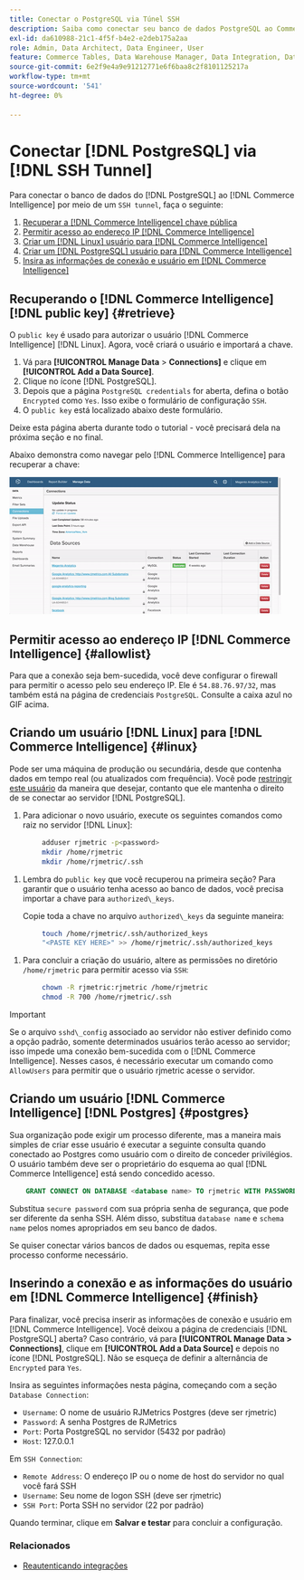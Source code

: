 ```yaml
---
title: Conectar o PostgreSQL via Túnel SSH
description: Saiba como conectar seu banco de dados PostgreSQL ao Commerce Intelligence por um túnel SSH.
exl-id: da610988-21c1-4f5f-b4e2-e2deb175a2aa
role: Admin, Data Architect, Data Engineer, User
feature: Commerce Tables, Data Warehouse Manager, Data Integration, Data Import/Export, SQL Report Builder
source-git-commit: 6e2f9e4a9e91212771e6f6baa8c2f8101125217a
workflow-type: tm+mt
source-wordcount: '541'
ht-degree: 0%

---
```


# Conectar [!DNL PostgreSQL] via [!DNL SSH Tunnel]

Para conectar o banco de dados do [!DNL PostgreSQL] ao [!DNL Commerce Intelligence] por meio de um `SSH tunnel`, faça o seguinte:

1. [Recuperar a  [!DNL Commerce Intelligence] chave pública](#retrieve)
1. [Permitir acesso ao endereço IP  [!DNL Commerce Intelligence] ](#allowlist)
1. [Criar um  [!DNL Linux] usuário para [!DNL Commerce Intelligence]](#linux)
1. [Criar um  [!DNL PostgreSQL] usuário para [!DNL Commerce Intelligence]](#postgres)
1. [Insira as informações de conexão e usuário em  [!DNL Commerce Intelligence]](#finish)

## Recuperando o [!DNL Commerce Intelligence] [!DNL public key] {#retrieve}

O `public key` é usado para autorizar o usuário [!DNL Commerce Intelligence] [!DNL Linux]. Agora, você criará o usuário e importará a chave.

1. Vá para **[!UICONTROL Manage Data** > **Connections]** e clique em **[!UICONTROL Add a Data Source]**.
1. Clique no ícone [!DNL PostgreSQL].
1. Depois que a página `PostgreSQL credentials` for aberta, defina o botão `Encrypted` como `Yes`. Isso exibe o formulário de configuração `SSH`.
1. O `public key` está localizado abaixo deste formulário.

Deixe esta página aberta durante todo o tutorial - você precisará dela na próxima seção e no final.

Abaixo demonstra como navegar pelo [!DNL Commerce Intelligence] para recuperar a chave:

![Recuperando a chave pública de RJMetrics](../../../assets/get-mbi-public-key.gif)

## Permitir acesso ao endereço IP [!DNL Commerce Intelligence] {#allowlist}

Para que a conexão seja bem-sucedida, você deve configurar o firewall para permitir o acesso pelo seu endereço IP. Ele é `54.88.76.97/32`, mas também está na página de credenciais `PostgreSQL`. Consulte a caixa azul no GIF acima.

## Criando um usuário [!DNL Linux] para [!DNL Commerce Intelligence] {#linux}

Pode ser uma máquina de produção ou secundária, desde que contenha dados em tempo real (ou atualizados com frequência). Você pode [restringir este usuário](../../../administrator/account-management/restrict-db-access.md) da maneira que desejar, contanto que ele mantenha o direito de se conectar ao servidor [!DNL PostgreSQL].

1. Para adicionar o novo usuário, execute os seguintes comandos como raiz no servidor [!DNL Linux]:

```bash
        adduser rjmetric -p<password>
        mkdir /home/rjmetric
        mkdir /home/rjmetric/.ssh
```

1. Lembra do `public key` que você recuperou na primeira seção? Para garantir que o usuário tenha acesso ao banco de dados, você precisa importar a chave para `authorized\_keys`.

   Copie toda a chave no arquivo `authorized\_keys` da seguinte maneira:

```bash
        touch /home/rjmetric/.ssh/authorized_keys
        "<PASTE KEY HERE>" >> /home/rjmetric/.ssh/authorized_keys
```

1. Para concluir a criação do usuário, altere as permissões no diretório `/home/rjmetric` para permitir acesso via `SSH`:

```bash
        chown -R rjmetric:rjmetric /home/rjmetric
        chmod -R 700 /home/rjmetric/.ssh
```

>[!IMPORTANT]
>
>Se o arquivo `sshd\_config` associado ao servidor não estiver definido como a opção padrão, somente determinados usuários terão acesso ao servidor; isso impede uma conexão bem-sucedida com o [!DNL Commerce Intelligence]. Nesses casos, é necessário executar um comando como `AllowUsers` para permitir que o usuário rjmetric acesse o servidor.

## Criando um usuário [!DNL Commerce Intelligence] [!DNL Postgres] {#postgres}

Sua organização pode exigir um processo diferente, mas a maneira mais simples de criar esse usuário é executar a seguinte consulta quando conectado ao Postgres como usuário com o direito de conceder privilégios. O usuário também deve ser o proprietário do esquema ao qual [!DNL Commerce Intelligence] está sendo concedido acesso.

```sql
    GRANT CONNECT ON DATABASE <database name> TO rjmetric WITH PASSWORD <secure password>;GRANT USAGE ON SCHEMA <schema name> TO rjmetric;GRANT SELECT ON ALL TABLES IN SCHEMA <schema name> TO rjmetric;ALTER DEFAULT PRIVILEGES IN SCHEMA <schema name> GRANT SELECT ON TABLES TO rjmetric;
```

Substitua `secure password` com sua própria senha de segurança, que pode ser diferente da senha SSH. Além disso, substitua `database name` e `schema name` pelos nomes apropriados em seu banco de dados.

Se quiser conectar vários bancos de dados ou esquemas, repita esse processo conforme necessário.

## Inserindo a conexão e as informações do usuário em [!DNL Commerce Intelligence] {#finish}

Para finalizar, você precisa inserir as informações de conexão e usuário em [!DNL Commerce Intelligence]. Você deixou a página de credenciais [!DNL PostgreSQL] aberta? Caso contrário, vá para **[!UICONTROL Manage Data > Connections]**, clique em **[!UICONTROL Add a Data Source]** e depois no ícone [!DNL PostgreSQL]. Não se esqueça de definir a alternância de `Encrypted` para `Yes`.

Insira as seguintes informações nesta página, começando com a seção `Database Connection`:

* `Username`: O nome de usuário RJMetrics Postgres (deve ser rjmetric)
* `Password`: A senha Postgres de RJMetrics
* `Port`: Porta PostgreSQL no servidor (5432 por padrão)
* `Host`: 127.0.0.1

Em `SSH Connection`:

* `Remote Address`: O endereço IP ou o nome de host do servidor no qual você fará SSH
* `Username`: Seu nome de logon SSH (deve ser rjmetric)
* `SSH Port`: Porta SSH no servidor (22 por padrão)

Quando terminar, clique em **Salvar e testar** para concluir a configuração.

### Relacionados

* [Reautenticando integrações](https://experienceleague.adobe.com/docs/commerce-knowledge-base/kb/how-to/mbi-reauthenticating-integrations.html)
